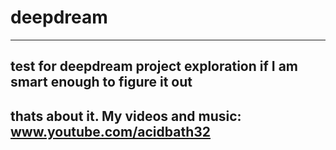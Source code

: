 # deepdream
-------------
test for deepdream project exploration if I am smart enough to figure it out
-------------
thats about it. 
My videos and music: www.youtube.com/acidbath32
---------------------------
